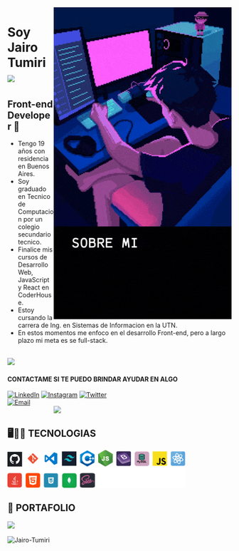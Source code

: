 <img  width="400" align="right" src="https://raw.githubusercontent.com/Jairo-Tumiri/Jairo-Tumiri/main/sobremi.gif" >

<h1>Soy Jairo Tumiri <img src="https://raw.githubusercontent.com/iampavangandhi/iampavangandhi/master/gifs/Hi.gif" width="30px"></h1>
<h2> Front-end Developer 🎨 </h2>

  - Tengo 19 años con residencia en Buenos Aires.
  - Soy graduado en Tecnico de Computacion por un colegio secundario tecnico.
  - Finalice mis cursos de Desarrollo Web, JavaScript y React en CoderHouse.
  - Estoy cursando la carrera de Ing. en Sistemas de Informacion en la UTN.
  - En estos momentos me enfoco en el desarrollo Front-end, pero a largo plazo mi meta es se full-stack.
<br>
<img width="400" src="https://github-readme-stats.vercel.app/api?username=Jairo-Tumiri&show_icons=true&theme=dark#gh-dark-mode-only">
  
#### CONTACTAME SI TE PUEDO BRINDAR AYUDAR EN ALGO
  
  <a href="https://www.linkedin.com/in/jhon-jairo-tumiri/"><img alt="LinkedIn" src="https://img.shields.io/badge/LinkedIn-Jairo%20Tumiri-blue?style=flat-square&logo=linkedin"></a>
  <a href="https://www.instagram.com/jaiiirot/"><img alt="Instagram" src="https://img.shields.io/badge/Youtube-Jairo%20Tumiri-blue?style=flat-square&logo=instagram"></a>
  <a href="https://twitter.com/j_jairot"><img alt="Twitter" src="https://img.shields.io/badge/Twitter-Jairo%20Tumiri-blue?style=flat-square&logo=twitter"></a>  
  <a href="jhon.jairo.tumiri@gmail.com"><img alt="Email" src="https://img.shields.io/badge/Gmail-jhon.jairo.tumiri@gmail.com-blue?style=flat-square&logo=gmail"></a>  
  <img  width="400" align="right" src="https://github-readme-stats.vercel.app/api/top-langs/?username=Jairo-Tumiri&layout=compact&theme=dark" />
  <br/>
  
## 🖥️👨‍💻 TECNOLOGIAS
<img  width="400px" src="https://raw.githubusercontent.com/Jairo-Tumiri/Jairo-Tumiri/main/tec.png" />

## 💼 PORTAFOLIO
<a  align="left" href="https://github.com/Jairo-Tumiri/portafolio-jairotumiri">
  <img  width="400" src="https://github-readme-stats.vercel.app/api/pin/?username=Jairo-Tumiri&repo=portafolio-jairotumiri&theme=dark" />
</a>


<p align="left"> <img src="https://komarev.com/ghpvc/?username=Jairo-Tumiri&label=Profile%20views&color=FF20C7&style=flat" alt="Jairo-Tumiri" /> </p>
